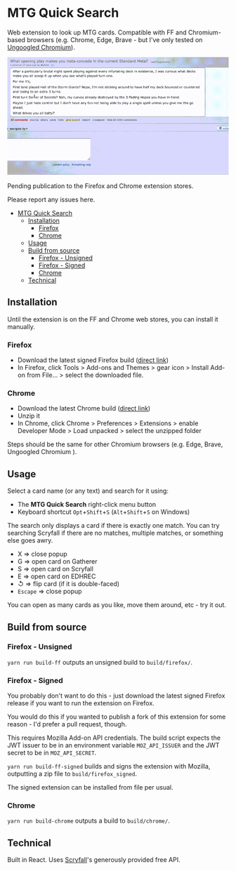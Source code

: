 # MTG Quick Search

Web extension to look up MTG cards. Compatible with FF and Chromium-based browsers (e.g. Chrome, Edge, Brave - but I've only tested on [Ungoogled Chromium](https://github.com/Eloston/ungoogled-chromium)).

![demo](https://github.com/psychedelicious/mtg-quick-search/blob/master/images/example.gif?raw=true)

Pending publication to the Firefox and Chrome extension stores.

Please report any issues here.

- [MTG Quick Search](#mtg-quick-search)
  - [Installation](#installation)
    - [Firefox](#firefox)
    - [Chrome](#chrome)
  - [Usage](#usage)
  - [Build from source](#build-from-source)
    - [Firefox - Unsigned](#firefox---unsigned)
    - [Firefox - Signed](#firefox---signed)
    - [Chrome](#chrome-1)
  - [Technical](#technical)

## Installation

Until the extension is on the FF and Chrome web stores, you can install it manually.

### Firefox

- Download the latest signed Firefox build ([direct link](https://github.com/psychedelicious/mtg-quick-search/releases/download/latest/mtg_quick_search-1.0.1-firefox-signed.xpi))
- In Firefox, click Tools > Add-ons and Themes > gear icon > Install Add-on from File... > select the downloaded file.

### Chrome

- Download the latest Chrome build ([direct link](https://github.com/psychedelicious/mtg-quick-search/releases/download/latest/mtg_quick_search-chrome-1.0.1.zip))
- Unzip it
- In Chrome, click Chrome > Preferences > Extensions > enable Developer Mode > Load unpacked > select the unzipped folder

Steps should be the same for other Chromium browsers (e.g. Edge, Brave, Ungoogled Chromium
).

## Usage

Select a card name (or any text) and search for it using:

- The **MTG Quick Search** right-click menu button
- Keyboard shortcut `Opt`+`Shift`+`S` (`Alt`+`Shift`+`S` on Windows)

The search only displays a card if there is exactly one match. You can try searching Scryfall if there are no matches, multiple matches, or something else goes awry.

- X => close popup
- G => open card on Gatherer
- S => open card on Scryfall
- E => open card on EDHREC
- ↺ => flip card (if it is double-faced)
- `Escape` => close popup

You can open as many cards as you like, move them around, etc - try it out.

## Build from source

### Firefox - Unsigned

`yarn run build-ff` outputs an unsigned build to `build/firefox/`.

### Firefox - Signed

You probably don't want to do this - just download the latest signed Firefox release if you want to run the extension on Firefox.

You would do this if you wanted to publish a fork of this extension for some reason - I'd prefer a pull request, though.

This requires Mozilla Add-on API credentials. The build script expects the JWT issuer to be in an environment variable `MOZ_API_ISSUER` and the JWT secret to be in `MOZ_API_SECRET`.

`yarn run build-ff-signed` builds and signs the extension with Mozilla, outputting a zip file to `build/firefox_signed`.

The signed extension can be installed from file per usual.

### Chrome

`yarn run build-chrome` outputs a build to `build/chrome/`.

## Technical

Built in React. Uses [Scryfall](https://scryfall.com/)'s generously provided free API.
